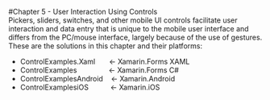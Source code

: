 #Chapter 5 - User Interaction Using Controls<br/>
Pickers, sliders, switches, and other mobile UI controls facilitate user interaction and data entry that is unique to the mobile user interface and differs from the PC/mouse interface, largely because of the use of gestures. These are the solutions in this chapter and their platforms:
<br/>
<ul>
<li>ControlExamples.Xaml &nbsp;&nbsp;&nbsp;&nbsp;&nbsp;&nbsp;<- Xamarin.Forms XAML</li>
<li>ControlExamples &nbsp;&nbsp;&nbsp;&nbsp;&nbsp;&nbsp;&nbsp;&nbsp;&nbsp;&nbsp;&nbsp;&nbsp;&nbsp;&nbsp;&nbsp;<- Xamarin.Forms C#</li>
<li>ControlExamplesAndroid&nbsp;&nbsp;&nbsp;&nbsp;<- Xamarin.Android</li>  
<li>ControlExamplesiOS&nbsp;&nbsp;&nbsp;&nbsp;&nbsp;&nbsp;&nbsp;&nbsp;&nbsp;&nbsp;&nbsp;<- Xamarin.iOS</li>
</ul>
